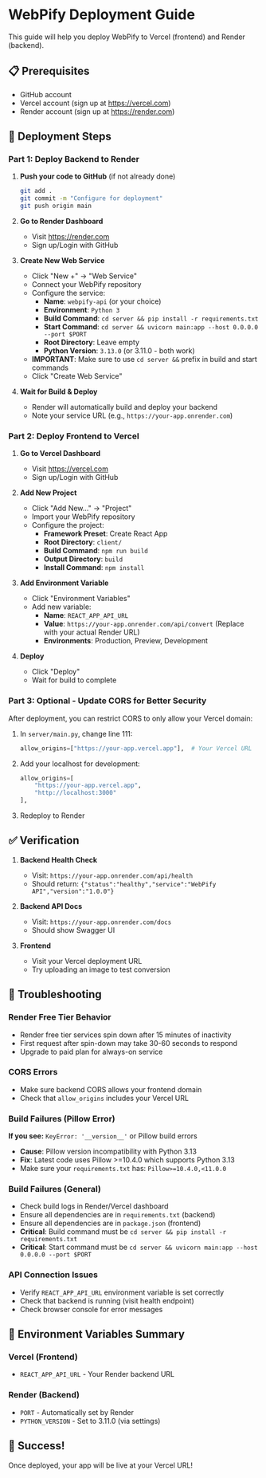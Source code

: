 # WebPify Deployment Guide

This guide will help you deploy WebPify to Vercel (frontend) and Render (backend).

## 📋 Prerequisites

- GitHub account
- Vercel account (sign up at https://vercel.com)
- Render account (sign up at https://render.com)

## 🚀 Deployment Steps

### Part 1: Deploy Backend to Render

1. **Push your code to GitHub** (if not already done)
   ```bash
   git add .
   git commit -m "Configure for deployment"
   git push origin main
   ```

2. **Go to Render Dashboard**
   - Visit https://render.com
   - Sign up/Login with GitHub

3. **Create New Web Service**
   - Click "New +" → "Web Service"
   - Connect your WebPify repository
   - Configure the service:
     - **Name**: `webpify-api` (or your choice)
     - **Environment**: `Python 3`
     - **Build Command**: `cd server && pip install -r requirements.txt`
     - **Start Command**: `cd server && uvicorn main:app --host 0.0.0.0 --port $PORT`
     - **Root Directory**: Leave empty
     - **Python Version**: `3.13.0` (or 3.11.0 - both work)
   - **IMPORTANT**: Make sure to use `cd server &&` prefix in build and start commands
   - Click "Create Web Service"

4. **Wait for Build & Deploy**
   - Render will automatically build and deploy your backend
   - Note your service URL (e.g., `https://your-app.onrender.com`)

### Part 2: Deploy Frontend to Vercel

1. **Go to Vercel Dashboard**
   - Visit https://vercel.com
   - Sign up/Login with GitHub

2. **Add New Project**
   - Click "Add New..." → "Project"
   - Import your WebPify repository
   - Configure the project:
     - **Framework Preset**: Create React App
     - **Root Directory**: `client/`
     - **Build Command**: `npm run build`
     - **Output Directory**: `build`
     - **Install Command**: `npm install`

3. **Add Environment Variable**
   - Click "Environment Variables"
   - Add new variable:
     - **Name**: `REACT_APP_API_URL`
     - **Value**: `https://your-app.onrender.com/api/convert`
       (Replace with your actual Render URL)
     - **Environments**: Production, Preview, Development

4. **Deploy**
   - Click "Deploy"
   - Wait for build to complete

### Part 3: Optional - Update CORS for Better Security

After deployment, you can restrict CORS to only allow your Vercel domain:

1. In `server/main.py`, change line 111:
   ```python
   allow_origins=["https://your-app.vercel.app"],  # Your Vercel URL
   ```

2. Add your localhost for development:
   ```python
   allow_origins=[
       "https://your-app.vercel.app",
       "http://localhost:3000"
   ],
   ```

3. Redeploy to Render

## ✅ Verification

1. **Backend Health Check**
   - Visit: `https://your-app.onrender.com/api/health`
   - Should return: `{"status":"healthy","service":"WebPify API","version":"1.0.0"}`

2. **Backend API Docs**
   - Visit: `https://your-app.onrender.com/docs`
   - Should show Swagger UI

3. **Frontend**
   - Visit your Vercel deployment URL
   - Try uploading an image to test conversion

## 🔧 Troubleshooting

### Render Free Tier Behavior
- Render free tier services spin down after 15 minutes of inactivity
- First request after spin-down may take 30-60 seconds to respond
- Upgrade to paid plan for always-on service

### CORS Errors
- Make sure backend CORS allows your frontend domain
- Check that `allow_origins` includes your Vercel URL

### Build Failures (Pillow Error)
**If you see:** `KeyError: '__version__'` or Pillow build errors
- **Cause**: Pillow version incompatibility with Python 3.13
- **Fix**: Latest code uses Pillow >=10.4.0 which supports Python 3.13
- Make sure your `requirements.txt` has: `Pillow>=10.4.0,<11.0.0`

### Build Failures (General)
- Check build logs in Render/Vercel dashboard
- Ensure all dependencies are in `requirements.txt` (backend)
- Ensure all dependencies are in `package.json` (frontend)
- **Critical**: Build command must be `cd server && pip install -r requirements.txt`
- **Critical**: Start command must be `cd server && uvicorn main:app --host 0.0.0.0 --port $PORT`

### API Connection Issues
- Verify `REACT_APP_API_URL` environment variable is set correctly
- Check that backend is running (visit health endpoint)
- Check browser console for error messages

## 📝 Environment Variables Summary

### Vercel (Frontend)
- `REACT_APP_API_URL` - Your Render backend URL

### Render (Backend)
- `PORT` - Automatically set by Render
- `PYTHON_VERSION` - Set to 3.11.0 (via settings)

## 🎉 Success!

Once deployed, your app will be live at your Vercel URL!

